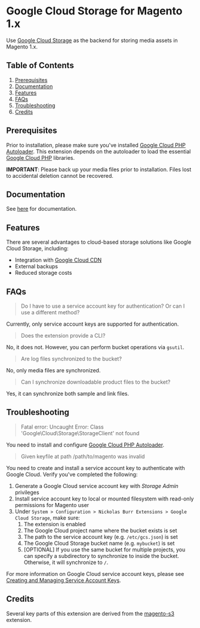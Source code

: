 # Google Cloud Storage for Magento 1.x

Use [Google Cloud Storage](https://cloud.google.com/storage/) as the backend for storing media assets in Magento 1.x.

## Table of Contents

1. [Prerequisites](#prerequisites)
2. [Documentation](#documentation)
3. [Features](#features)
4. [FAQs](#faqs)
5. [Troubleshooting](#troubleshooting)
6. [Credits](#credits)

## Prerequisites

Prior to installation, please make sure you've installed [Google Cloud PHP Autoloader](https://github.com/auroraextensions/googlecloudphpautoloader).
This extension depends on the autoloader to load the essential [Google Cloud PHP](https://github.com/googleapis/google-cloud-php) libraries.

**IMPORTANT**: Please back up your media files prior to installation. Files lost to accidental deletion cannot be recovered.

## Documentation

See [here](https://docs.auroraextensions.com/magento/extensions/1.x/magegcs/latest/) for documentation.

## Features

There are several advantages to cloud-based storage solutions like Google Cloud Storage, including:

+ Integration with [Google Cloud CDN](https://cloud.google.com/cdn/)
+ External backups
+ Reduced storage costs

## FAQs

> Do I have to use a service account key for authentication? Or can I use a different method?

Currently, only service account keys are supported for authentication.

> Does the extension provide a CLI?

No, it does not. However, you can perform bucket operations via `gsutil`.

> Are log files synchronized to the bucket?

No, only media files are synchronized.

> Can I synchronize downloadable product files to the bucket?

Yes, it can synchronize both sample and link files.

## Troubleshooting

> Fatal error: Uncaught Error: Class 'Google\Cloud\Storage\StorageClient' not found

You need to install and configure [Google Cloud PHP Autoloader](https://github.com/auroraextensions/googlecloudphpautoloader).

> Given keyfile at path /path/to/magento was invalid

You need to create and install a service account key to authenticate with Google Cloud. Verify you've completed the following:

1. Generate a Google Cloud service account key with _Storage Admin_ privileges
2. Install service account key to local or mounted filesystem with read-only permissions for Magento user
3. Under `System > Configuration > Nickolas Burr Extensions > Google Cloud Storage`, make sure:
    1. The extension is enabled
    2. The Google Cloud project name where the bucket exists is set
    3. The path to the service account key (e.g. `/etc/gcs.json`) is set
    4. The Google Cloud Storage bucket name (e.g. `mybucket`) is set
    5. [OPTIONAL] If you use the same bucket for multiple projects, you can specify a subdirectory to synchronize to inside the bucket. Otherwise, it will synchronize to `/`.

For more information on Google Cloud service account keys, please see [Creating and Managing Service Account Keys](https://cloud.google.com/iam/docs/creating-managing-service-account-keys).

## Credits

Several key parts of this extension are derived from the [magento-s3](https://github.com/thaiphan/magento-s3) extension.
